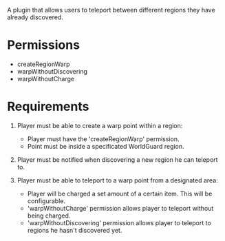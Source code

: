 A plugin that allows users to teleport between different regions they have already discovered.

# Permissions 
- createRegionWarp
- warpWithoutDiscovering
- warpWithoutCharge

# Requirements
1. Player must be able to create a warp point within a region:
    - Player must have the 'createRegionWarp' permission.
    - Point must be inside a specificated WorldGuard region.

2. Player must be notified when discovering a new region he can teleport to.

3. Player must be able to teleport to a warp point from a designated area:
    - Player will be charged a set amount of a certain item. This will be configurable.
    - 'warpWithoutCharge' permission allows player to teleport without being charged.
    - 'warpWithoutDiscovering' permission allows player to teleport to regions he hasn't discovered yet.